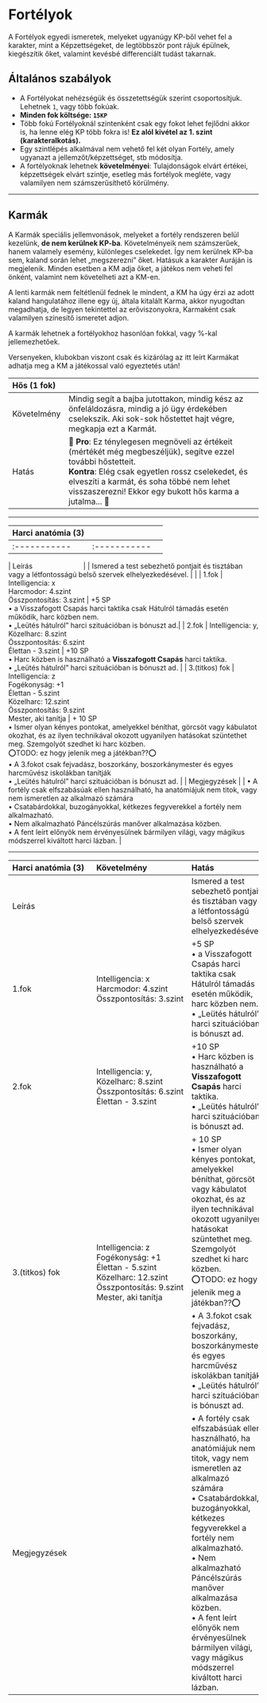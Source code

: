 # Fortélyok

A Fortélyok egyedi ismeretek, melyeket ugyanúgy KP-ből vehet fel a karakter, mint a Képzettségeket, de legtöbbször pont rájuk épülnek, kiegészítik őket, valamint kevésbé differenciált tudást takarnak.

## Általános szabályok

- A Fortélyokat nehézségük és összetettségük szerint csoportosítjuk. Lehetnek `1`, vagy több fokúak.
- **Minden fok költsége: `15KP`**
- Több fokú Fortélyoknál szintenként csak egy fokot lehet fejlődni akkor is, ha lenne elég KP több fokra is! **Ez alól kivétel az 1. szint (karakteralkotás).**
- Egy szintlépés alkalmával nem vehető fel két olyan Fortély, amely ugyanazt a jellemzőt/képzettséget, stb módosítja.
- A fortélyoknak lehetnek **követelményei**: Tulajdonságok elvárt értékei, képzettségek elvárt szintje, esetleg más fortélyok megléte, vagy valamilyen nem számszerűsíthető körülmény.

---

## Karmák

A Karmák speciális jellemvonások, melyeket a fortély rendszeren belül kezelünk, **de nem kerülnek KP-ba**. Követelményeik nem számszerűek, hanem valamely esemény, különleges cselekedet.  Így nem kerülnek KP-ba sem, kaland során lehet „megszerezni” őket. Hatásuk a karakter Auráján is megjelenik. Minden esetben a KM adja őket, a játékos nem veheti fel önként, valamint nem követelheti azt a KM-en.

A lenti karmák  nem feltétlenül fednek le mindent, a KM ha úgy érzi az adott kaland hangulatához illene egy új, általa kitalált Karma, akkor nyugodtan megadhatja, de legyen tekintettel az erőviszonyokra, Karmaként csak valamilyen színesítő ismeretet adjon.

A karmák lehetnek a fortélyokhoz hasonlóan fokkal, vagy %-kal jellemezhetőek.

Versenyeken, klubokban viszont csak és kizárólag az itt leírt Karmákat adhatja meg a KM a játékossal való egyeztetés után!

| Hős (1 fok) |   |
| :----------- | :----------- |
| Követelmény | Mindig segít a bajba jutottakon, mindig kész az önfeláldozásra, mindig a jó ügy érdekében cselekszik. Aki sok-sok hőstettet hajt végre, megkapja ezt a Karmát.   |
| Hatás | 👀 **Pro**: Ez ténylegesen megnöveli az értékeit (mértékét még megbeszéljük), segítve ezzel további hőstetteit.<br />**Kontra**: Elég csak egyetlen rossz cselekedet, és elveszíti a karmát, és soha többé nem lehet visszaszerezni! Ekkor egy bukott hős karma a jutalma... 👀 |

---

| Harci anatómia (3) |   |   |
| :----------- | :----------- | :----------- |
| :----------- | :----------- |



| Leírás&nbsp;&nbsp;&nbsp;&nbsp;&nbsp;&nbsp;&nbsp;&nbsp;&nbsp;&nbsp;&nbsp;&nbsp;&nbsp;&nbsp;&nbsp;&nbsp;&nbsp;&nbsp;&nbsp;&nbsp;&nbsp;&nbsp;&nbsp;&nbsp;&nbsp; |  | Ismered a test sebezhető pontjait és tisztában vagy a létfontosságú belső szervek elhelyezkedésével. |   |
| 1.fok | Intelligencia:&nbsp;x<br />Harcmodor:&nbsp;4.szint<br />Összpontosítás:&nbsp;3.szint | +5 SP<br />• a Visszafogott Csapás harci taktika csak Hátulról támadás esetén működik, harc közben nem.<br />• „Leütés hátulról” harci szituációban is bónuszt ad.|
| 2.fok | Intelligencia:&nbsp;y,<br />Közelharc:&nbsp;8.szint<br />Összpontosítás:&nbsp;6.szint<br />Élettan&nbsp;-&nbsp;3.szint  | +10 SP<br />• Harc közben is használható a **Visszafogott Csapás** harci taktika.<br />• „Leütés hátulról” harci szituációban is bónuszt ad. |
| 3.(titkos) fok | Intelligencia:&nbsp;z<br />Fogékonyság:&nbsp;+1<br />Élettan&nbsp;-&nbsp;5.szint<br />Közelharc:&nbsp;12.szint<br />Összpontosítás:&nbsp;9.szint<br />Mester, aki tanítja | + 10 SP<br />• Ismer olyan kényes pontokat, amelyekkel béníthat, görcsöt vagy kábulatot okozhat, és az ilyen technikával okozott ugyanilyen hatásokat szüntethet meg. Szemgolyót szedhet ki harc közben.<br />⭕TODO: ez hogy jelenik meg a játékban??⭕<br />• A 3.fokot csak fejvadász, boszorkány, boszorkánymester és egyes harcművész iskolákban tanítják<br />• „Leütés hátulról” harci szituációban is bónuszt ad. |
| Megjegyzések | | • A fortély csak elfszabásúak ellen használható, ha anatómiájuk nem titok, vagy nem ismeretlen az alkalmazó számára<br />• Csatabárdokkal, buzogányokkal, kétkezes fegyverekkel a fortély nem alkalmazható.<br />• Nem alkalmazható Páncélszúrás manőver alkalmazása közben.<br />• A fent leírt előnyök nem érvényesülnek bármilyen világi, vagy mágikus módszerrel kiváltott harci lázban. |

---

| Harci anatómia (3) |  Követelmény | Hatás  |   |
| :----------- | :----------- | :----------- | :----------- |
| Leírás&nbsp;&nbsp;&nbsp;&nbsp;&nbsp;&nbsp;&nbsp;&nbsp;&nbsp;&nbsp;&nbsp;&nbsp;&nbsp;&nbsp;&nbsp;&nbsp;&nbsp;&nbsp;&nbsp;&nbsp;&nbsp;&nbsp;&nbsp;&nbsp;&nbsp; |  | Ismered a test sebezhető pontjait és tisztában vagy a létfontosságú belső szervek elhelyezkedésével. |   |
| 1.fok | Intelligencia:&nbsp;x<br />Harcmodor:&nbsp;4.szint<br />Összpontosítás:&nbsp;3.szint | +5 SP<br />• a Visszafogott Csapás harci taktika csak Hátulról támadás esetén működik, harc közben nem.<br />• „Leütés hátulról” harci szituációban is bónuszt ad.|
| 2.fok | Intelligencia:&nbsp;y,<br />Közelharc:&nbsp;8.szint<br />Összpontosítás:&nbsp;6.szint<br />Élettan&nbsp;-&nbsp;3.szint  | +10 SP<br />• Harc közben is használható a **Visszafogott Csapás** harci taktika.<br />• „Leütés hátulról” harci szituációban is bónuszt ad. |
| 3.(titkos) fok | Intelligencia:&nbsp;z<br />Fogékonyság:&nbsp;+1<br />Élettan&nbsp;-&nbsp;5.szint<br />Közelharc:&nbsp;12.szint<br />Összpontosítás:&nbsp;9.szint<br />Mester, aki tanítja | + 10 SP<br />• Ismer olyan kényes pontokat, amelyekkel béníthat, görcsöt vagy kábulatot okozhat, és az ilyen technikával okozott ugyanilyen hatásokat szüntethet meg. Szemgolyót szedhet ki harc közben.<br />⭕TODO: ez hogy jelenik meg a játékban??⭕<br />• A 3.fokot csak fejvadász, boszorkány, boszorkánymester és egyes harcművész iskolákban tanítják<br />• „Leütés hátulról” harci szituációban is bónuszt ad. |
| Megjegyzések | | • A fortély csak elfszabásúak ellen használható, ha anatómiájuk nem titok, vagy nem ismeretlen az alkalmazó számára<br />• Csatabárdokkal, buzogányokkal, kétkezes fegyverekkel a fortély nem alkalmazható.<br />• Nem alkalmazható Páncélszúrás manőver alkalmazása közben.<br />• A fent leírt előnyök nem érvényesülnek bármilyen világi, vagy mágikus módszerrel kiváltott harci lázban. |
